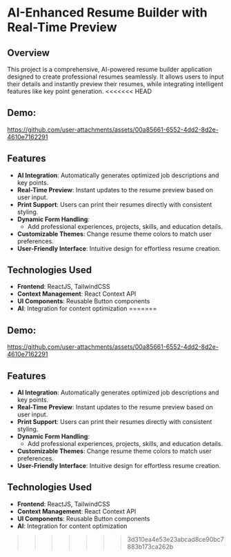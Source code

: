 # AI-Enhanced Resume Builder with Real-Time Preview

## Overview
This project is a comprehensive, AI-powered resume builder application designed to create professional resumes seamlessly. It allows users to input their details and instantly preview their resumes, while integrating intelligent features like key point generation.
<<<<<<< HEAD

## Demo:

https://github.com/user-attachments/assets/00a85661-6552-4dd2-8d2e-4610e7162291

## Features
- **AI Integration**: Automatically generates optimized job descriptions and key points.
- **Real-Time Preview**: Instant updates to the resume preview based on user input.
- **Print Support**: Users can print their resumes directly with consistent styling.
- **Dynamic Form Handling**:
  - Add professional experiences, projects, skills, and education details.
- **Customizable Themes**: Change resume theme colors to match user preferences.
- **User-Friendly Interface**: Intuitive design for effortless resume creation.
  
## Technologies Used
- **Frontend**: ReactJS, TailwindCSS
- **Context Management**: React Context API
- **UI Components**: Reusable Button components
- **AI**: Integration for content optimization
=======

## Demo:

https://github.com/user-attachments/assets/00a85661-6552-4dd2-8d2e-4610e7162291

## Features
- **AI Integration**: Automatically generates optimized job descriptions and key points.
- **Real-Time Preview**: Instant updates to the resume preview based on user input.
- **Print Support**: Users can print their resumes directly with consistent styling.
- **Dynamic Form Handling**:
  - Add professional experiences, projects, skills, and education details.
- **Customizable Themes**: Change resume theme colors to match user preferences.
- **User-Friendly Interface**: Intuitive design for effortless resume creation.
  
## Technologies Used
- **Frontend**: ReactJS, TailwindCSS
- **Context Management**: React Context API
- **UI Components**: Reusable Button components
- **AI**: Integration for content optimization


>>>>>>> 3d310ea4e53e23abcad8ce90bc7883b173ca262b

